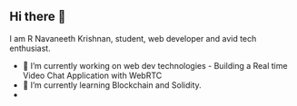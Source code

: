 ## Hi there 👋
I am R Navaneeth Krishnan, student, web developer and avid tech enthusiast. 

- 🔭 I’m currently working on web dev technologies - Building a Real time Video Chat Application with WebRTC
- 🌱 I’m currently learning Blockchain and Solidity.
- 

